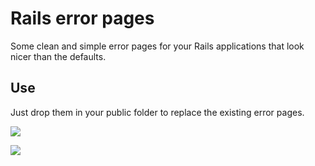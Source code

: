 # Rails error pages

Some clean and simple error pages for your Rails applications that look nicer than the defaults.

## Use

Just drop them in your public folder to replace the existing error pages.

![](https://raw.github.com/owainlewis/rails-error-messages/master/previews/400.png)

![](https://raw.github.com/owainlewis/rails-error-messages/master/previews/dark.png)